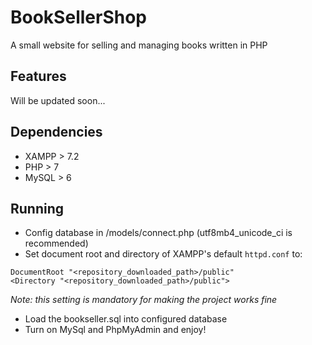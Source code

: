 # BookSellerShop
A small website for selling and managing books written in PHP

## Features
Will be updated soon...

## Dependencies
+ XAMPP > 7.2
+ PHP > 7
+ MySQL > 6

## Running
+ Config database in /models/connect.php (utf8mb4_unicode_ci is recommended)
+ Set document root and directory of XAMPP's default `httpd.conf` to:
```
DocumentRoot "<repository_downloaded_path>/public"
<Directory "<repository_downloaded_path>/public">
```
*Note: this setting is mandatory for making the project works fine*
+ Load the bookseller.sql into configured database
+ Turn on MySql and PhpMyAdmin and enjoy!

